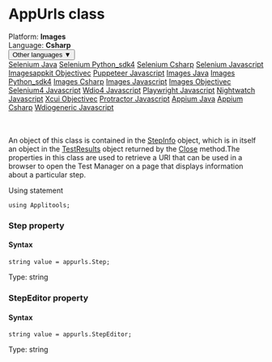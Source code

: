 # AppUrls class
<div class='platform-bar-container-div'><div class='platform-bar-div'>Platform:  <b> Images</b>
</div><div class='platform-bar-div'>Language: <b>Csharp</b></div><div class='dropdown-button-container-div'><button class='sdk-language-dropdown-button'>Other languages ▼</button><div class='dropdown-content'>
<a href='../../selenium/java/appurls'>Selenium Java</a>
<a href='../../selenium/python_sdk4/appurls'>Selenium Python_sdk4</a>
<a href='../../selenium/csharp/appurls'>Selenium Csharp</a>
<a href='../../selenium/javascript/appurls'>Selenium Javascript</a>
<a href='../../imagesappkit/objectivec/appurls'>Imagesappkit Objectivec</a>
<a href='../../puppeteer/javascript/appurls'>Puppeteer Javascript</a>
<a href='../../images/java/appurls'>Images Java</a>
<a href='../../images/python_sdk4/appurls'>Images Python_sdk4</a>
<a href='../../images/csharp/appurls'>Images Csharp</a>
<a href='../../images/javascript/appurls'>Images Javascript</a>
<a href='../../images/objectivec/appurls'>Images Objectivec</a>
<a href='../../selenium4/javascript/appurls'>Selenium4 Javascript</a>
<a href='../../wdio4/javascript/appurls'>Wdio4 Javascript</a>
<a href='../../playwright/javascript/appurls'>Playwright Javascript</a>
<a href='../../nightwatch/javascript/appurls'>Nightwatch Javascript</a>
<a href='../../xcui/objectivec/appurls'>Xcui Objectivec</a>
<a href='../../protractor/javascript/appurls'>Protractor Javascript</a>
<a href='../../appium/java/appurls'>Appium Java</a>
<a href='../../appium/csharp/appurls'>Appium Csharp</a>
<a href='../../wdiogeneric/javascript/appurls'>Wdiogeneric Javascript</a>
</div></div><br /><br /></div>




An object of this class is contained in the [StepInfo](./stepinfo) object, which is in itself an object in the [TestResults](./testresults) object returned by the [Close](./eyes#close-method) method.The properties in this class are used to retrieve a URI that can be used in a browser to open the Test Manager on a page that displays information about a particular step.

Using statement

    using Applitools;
    	


### Step property
#### Syntax


    string value = appurls.Step;
    

Type: string

### StepEditor property
#### Syntax


    string value = appurls.StepEditor;
    

Type: string
